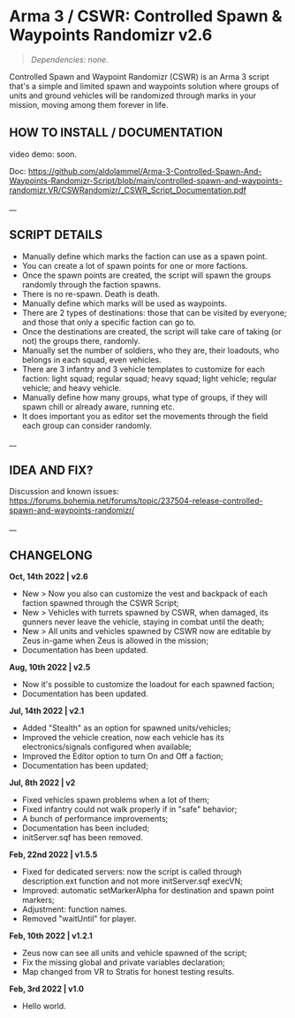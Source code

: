 # Arma 3 / CSWR: Controlled Spawn & Waypoints Randomizr v2.6
>*Dependencies: none.*

Controlled Spawn and Waypoint Randomizr (CSWR) is an Arma 3 script that's a simple and limited spawn and waypoints solution where groups of units and ground vehicles will be randomized through marks in your mission, moving among them forever in life. 

## HOW TO INSTALL / DOCUMENTATION

video demo: soon.

Doc: https://github.com/aldolammel/Arma-3-Controlled-Spawn-And-Waypoints-Randomizr-Script/blob/main/controlled-spawn-and-waypoints-randomizr.VR/CSWRandomizr/_CSWR_Script_Documentation.pdf

__

## SCRIPT DETAILS

- Manually define which marks the faction can use as a spawn point.
- You can create a lot of spawn points for one or more factions.
- Once the spawn points are created, the script will spawn the groups randomly through the faction spawns.
- There is no re-spawn. Death is death. 
- Manually define which marks will be used as waypoints.
- There are 2 types of destinations: those that can be visited by everyone; and those that only a specific faction can go to.
- Once the destinations are created, the script will take care of taking (or not) the groups there, randomly.
- Manually set the number of soldiers, who they are, their loadouts, who belongs in each squad, even vehicles.
- There are 3 infantry and 3 vehicle templates to customize for each faction: light squad; regular squad; heavy squad; light vehicle; regular vehicle; and heavy vehicle. 
- Manually define how many groups, what type of groups, if they will spawn chill or already aware, running etc.
- It does important you as editor set the movements through the field each group can consider randomly. 

__

## IDEA AND FIX?

Discussion and known issues: https://forums.bohemia.net/forums/topic/237504-release-controlled-spawn-and-waypoints-randomizr/

__

## CHANGELONG

**Oct, 14th 2022 | v2.6**
- New > Now you also can customize the vest and backpack of each faction spawned through the CSWR Script;
- New > Vehicles with turrets spawned by CSWR, when damaged, its gunners never leave the vehicle, staying in combat until the death;
- New > All units and vehicles spawned by CSWR now are editable by Zeus in-game when Zeus is allowed in the mission;
- Documentation has been updated.

**Aug, 10th 2022 | v2.5**
- Now it's possible to customize the loadout for each spawned faction;
- Documentation has been updated.

**Jul, 14th 2022 | v2.1**
- Added "Stealth" as an option for spawned units/vehicles;
- Improved the vehicle creation, now each vehicle has its electronics/signals configured when available;
- Improved the Editor option to turn On and Off a faction;
- Documentation has been updated;

**Jul, 8th 2022 | v2**
- Fixed vehicles spawn problems when a lot of them;
- Fixed infantry could not walk properly if in "safe" behavior;
- A bunch of performance improvements;
- Documentation has been included;
- initServer.sqf has been removed.

**Feb, 22nd 2022 | v1.5.5**

- Fixed for dedicated servers: now the script is called through description.ext function and not more initServer.sqf execVN;
- Improved: automatic setMarkerAlpha for destination and spawn point markers;
- Adjustment: function names.
- Removed "waitUntil" for player.

**Feb, 10th 2022 | v1.2.1**

- Zeus now can see all units and vehicle spawned of the script;
- Fix the missing global and private variables declaration;
- Map changed from VR to Stratis for honest testing results.

**Feb, 3rd 2022 | v1.0**

- Hello world.
